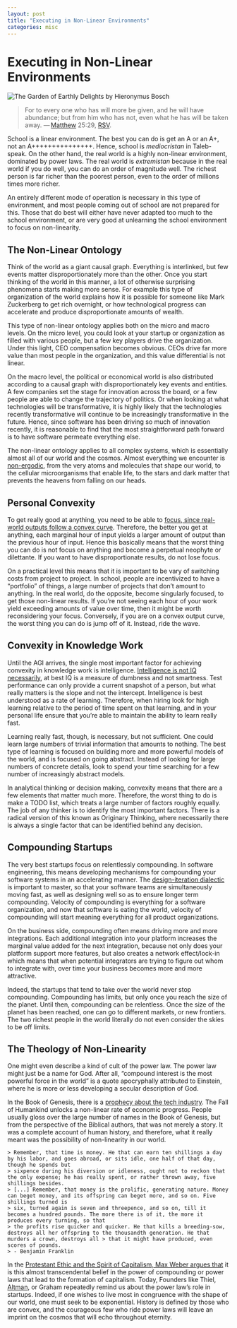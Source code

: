 ```yaml
---
layout: post
title: "Executing in Non-Linear Environments"
categories: misc
---
```


# Executing in Non-Linear Environments

![The Garden of Earthly Delights by Hieronymus Bosch](https://upload.wikimedia.org/wikipedia/commons/e/e5/The_Garden_of_Earthly_Delights_by_Hieronymus_Bosch.jpg)

> For to every one who has will more be given, and he will have abundance; but from him who has not, even what he has will be taken away.
> — [Matthew](https://en.wikipedia.org/wiki/Gospel_of_Matthew) 25:29, [RSV](https://en.wikipedia.org/wiki/Revised_Standard_Version).

School is a linear environment. The best you can do is get an A or an A+, not an A+++++++++++++++. Hence, school is *mediocristan* in Taleb-speak. On the other hand, the real world is a highly non-linear environment, dominated by power laws. The real world is *extremistan* because in the real world if you do well, you can do an order of magnitude well. The richest person is far richer than the poorest person, even to the order of millions times more richer. 

An entirely different mode of operation is necessary in this type of environment, and most people coming out of school are not prepared for this. Those that do best will either have never adapted too much to the school environment, or are very good at unlearning the school environment to focus on non-linearity. 

## The Non-Linear Ontology
Think of the world as a giant causal graph. Everything is interlinked, but few events matter disproportionately more than the other. Once you start thinking of the world in this manner, a lot of otherwise surprising phenomena starts making more sense. For example this type of organization of the world explains how it is possible for someone like Mark Zuckerberg to get rich overnight, or how technological progress can accelerate and produce disproportionate amounts of wealth. 

This type of non-linear ontology applies both on the micro and macro levels. On the micro level, you could look at your startup or organization as filled with various people, but a few key players drive the organization. Under this light, CEO compensation becomes obvious. CEOs drive far more value than most people in the organization, and this value differential is not linear. 

On the macro level, the political or economical world is also distributed according to a causal graph with disproportionately key events and entities. A few companies set the stage for innovation across the board, or a few people are able to change the trajectory of politics. Or when looking at what technologies will be transformative, it is highly likely that the technologies recently transformative will continue to be increasingly transformative in the future. Hence, since software has been driving so much of innovation recently, it is reasonable to find that the most straightforward path forward is to have software permeate everything else. 

The non-linear ontology applies to all complex systems, which is essentially almost all of our world and the cosmos. Almost everything we encounter is [non-ergodic](https://taylorpearson.me/ergodicity/), from the very atoms and molecules that shape our world, to the cellular microorganisms that enable life, to the stars and dark matter that prevents the heavens from falling on our heads. 

## Personal Convexity
To get really good at anything, you need to be able to [focus, since real-world outputs follow a convex curve](https://medium.com/8vc-news/lessons-from-peter-thiel-b4fb0851f64e). Therefore, the better you get at anything, each marginal hour of input yields a larger amount of output than the previous hour of input. Hence this basically means that the worst thing you can do is not focus on anything and become a perpetual neophyte or dilettante. If you want to have disproportionate results, do not lose focus.

On a practical level this means that it is important to be vary of switching costs from project to project. In school, people are incentivized to have a “portfolio” of things, a large number of projects that don’t amount to anything. In the real world, do the opposite, become singularly focused, to get those non-linear results. If you’re not seeing each hour of your work yield exceeding amounts of value over time, then it might be worth reconsidering your focus. Conversely, if you are on a convex output curve, the worst thing you can do is jump off of it. Instead, ride the wave. 

## Convexity in Knowledge Work
Until the AGI arrives, the single most important factor for achieving convexity in knowledge work is intelligence. [Intelligence is not IQ necessarily](https://medium.com/incerto/iq-is-largely-a-pseudoscientific-swindle-f131c101ba39), at best IQ is a measure of dumbness and not smartness. Test performance can only provide a current snapshot of a person, but what really matters is the slope and not the intercept. Intelligence is best understood as a rate of learning. Therefore, when hiring look for high learning relative to the period of time spent on that learning, and in your personal life ensure that you’re able to maintain the ability to learn really fast.

Learning really fast, though, is necessary, but not sufficient. One could learn large numbers of trivial information that amounts to nothing. The best type of learning is focused on building more and more powerful models of the world, and is focused on going abstract. Instead of looking for large numbers of concrete details, look to spend your time searching for a few number of increasingly abstract models. 

In analytical thinking or decision making, convexity means that there are a few elements that matter much more. Therefore, the worst thing to do is make a TODO list, which treats a large number of factors roughly equally.  The job of any thinker is to identify the most important factors. There is a radical version of this known as Originary Thinking, where necessarily there is always a single factor that can be identified behind any decision. 

## Compounding Startups
The very best startups focus on relentlessly compounding. In software engineering, this means developing mechanisms for compounding your software systems in an accelerating manner. The [design-iteration dialectic](https://abhayvenkatesh.com/misc/2020/06/25/systems-thinking.html) is important to master, so that your software teams are simultaneously moving fast, as well as designing well so as to ensure longer term compounding. Velocity of compounding is everything for a software organization, and now that software is eating the world, velocity of compounding will start meaning everything for all product organizations.

On the business side, compounding often means driving more and more integrations. Each additional integration into your platform increases the marginal value added for the next integration, because not only does your platform support more features, but also creates a network effect/lock-in which means that when potential integrators are trying to figure out whom to integrate with, over time your business becomes more and more attractive. 

Indeed, the startups that tend to take over the world never stop compounding. Compounding has limits, but only once you reach the size of the planet. Until then, compounding can be relentless. Once the size of the planet has been reached, one can go to different markets, or new frontiers. The two richest people in the world literally do not even consider the skies to be off limits. 

## The Theology of Non-Linearity
One might even describe a kind of cult of the power law. The power law might just be a name for God. After all, “compound interest is the most powerful force in the world” is a quote apocryphally attributed to Einstein, where he is more or less developing a secular description of God. 

In the Book of Genesis, there is a [prophecy about the tech industry](https://www.bloomberg.com/opinion/articles/2019-03-05/the-book-of-genesis-is-actually-a-story-about-the-tech-industry). The Fall of Humankind unlocks a non-linear rate of economic progress. People usually gloss over the large number of names in the Book of Genesis, but from the perspective of the Biblical authors, that was not merely a story. It was a complete account of human history, and therefore, what it really meant was the possibility of non-linearity in our world. 


	> Remember, that time is money. He that can earn ten shillings a day by his labor, and goes abroad, or sits idle, one half of that day, though he spends but
	> sixpence during his diversion or idleness, ought not to reckon that the only expense; he has really spent, or rather thrown away, five shillings besides.
	> [...] Remember, that money is the prolific, generating nature. Money can beget money, and its offspring can beget more, and so on. Five shillings turned is
	> six, turned again is seven and threepence, and so on, till it becomes a hundred pounds. The more there is of it, the more it produces every turning, so that
	> the profits rise quicker and quicker. He that kills a breeding-sow, destroys all her offspring to the thousandth generation. He that murders a crown, destroys all > that it might have produced, even scores of pounds. 
    > - Benjamin Franklin

In the [Protestant Ethic and the Spirit of Capitalism, Max Weber argues that](https://en.wikipedia.org/wiki/The_Protestant_Ethic_and_the_Spirit_of_Capitalism) it is this almost transcendental belief in the power of compounding or power laws that lead to the formation of capitalism. Today, Founders like Thiel, [Altman](https://blog.samaltman.com/how-to-be-successful), or Graham repeatedly remind us about the power law’s role in startups. Indeed, if one wishes to live most in congruence with the shape of our world, one must seek to be exponential. History is defined by those who are convex, and the courageous few who ride power laws will leave an imprint on the cosmos that will echo throughout eternity. 

